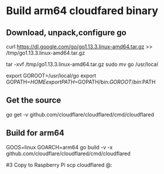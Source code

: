 # Build arm64 cloudfared binary

## Download, unpack,configure go
curl https://dl.google.com/go/go1.13.3.linux-amd64.tar.gz >> /tmp/go1.13.3.linux-amd64.tar.gz

tar -xvf /tmp/go1.13.3.linux-amd64.tar.gz
sudo mv go /usr/local

export GOROOT=/usr/local/go
export GOPATH=$HOME
export PATH=$GOPATH/bin:$GOROOT/bin:$PATH


## Get the source
go get -v github.com/cloudflare/cloudflared/cmd/cloudflared

## Build for arm64
GOOS=linux GOARCH=arm64 go build -v -x github.com/cloudflare/cloudflared/cmd/cloudflared

#3 Copy to Raspberry Pi
scp cloudflared <user>@<host>:<destination>


